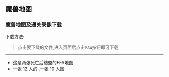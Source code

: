 ﻿## 魔兽地图
### 魔兽地图及通关录像下载
下载方法:
> 点击要下载的文件,进入页面后点击`RAW`按钮即可下载

---

* 这是两张死亡后结盟的FFA地图 
* 一张 12 人的 ,一张 10 人图
